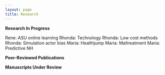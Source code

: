 ```yaml
---
layout: page
title: Research
---
```


**Research In Progress**

Rene: ASU online learning
Rhonda: Technology
Rhonda: Low cost methods
Rhonda: Simulation actor bias
Maria: Healthjump
Maria: Maltreatment
Maria: Predictive NH 

**Peer-Reviewed Publications**



**Manuscripts Under Review**



